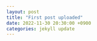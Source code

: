 ```yaml
---
layout: post
title: "First post uploaded"
date: 2022-11-30 20:30:00 +0900
categories: jekyll update
---
```

